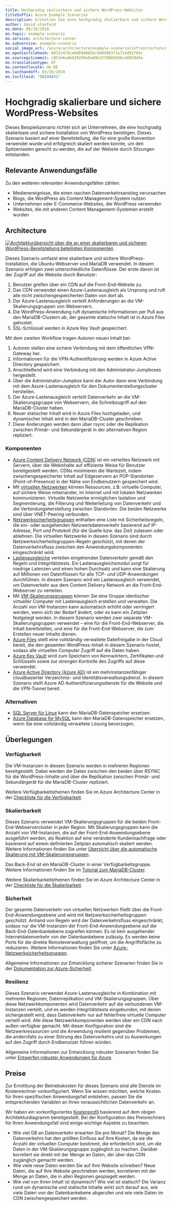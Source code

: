 ```yaml
---
title: Hochgradig skalierbare und sichere WordPress-Websites
titleSuffix: Azure Example Scenarios
description: Erstellen Sie eine hochgradig skalierbare und sichere WordPress-Website für Medienereignisse.
author: david-stanford
ms.date: 09/18/2018
ms.topic: example-scenario
ms.service: architecture-center
ms.subservice: example-scenario
social_image_url: /azure/architecture/example-scenario/infrastructure/media/secure-scalable-wordpress.png
ms.openlocfilehash: 6032247dce0d090885bc560d963f1e714d91f69c
ms.sourcegitcommit: c053e6edb429299a0ad9b327888d596c48859d4a
ms.translationtype: HT
ms.contentlocale: de-DE
ms.lasthandoff: 03/20/2019
ms.locfileid: "58244631"
---
```

# <a name="highly-scalable-and-secure-wordpress-website"></a>Hochgradig skalierbare und sichere WordPress-Websites

Dieses Beispielszenario richtet sich an Unternehmen, die eine hochgradig skalierbare und sichere Installation von WordPress benötigen. Dieses Szenario basiert auf einer Bereitstellung, die für eine große Konvention verwendet wurde und erfolgreich skaliert werden konnte, um den Spitzenlasten gerecht zu werden, die auf der Website durch Sitzungen entstanden.

## <a name="relevant-use-cases"></a>Relevante Anwendungsfälle

Zu den weiteren relevanten Anwendungsfällen zählen:

- Medienereignisse, die einen raschen Datenverkehrsanstieg verursachen
- Blogs, die WordPress als Content Management-System nutzen
- Unternehmen oder E-Commerce-Websites, die WordPress verwenden
- Websites, die mit anderen Content Management-Systemen erstellt wurden

## <a name="architecture"></a>Architecture

[![Architekturübersicht über die an einer skalierbaren und sicheren WordPress-Bereitstellung beteiligten Komponenten](media/secure-scalable-wordpress.png)](media/secure-scalable-wordpress.png#lightbox)

Dieses Szenario umfasst eine skalierbare und sichere WordPress-Installation, die Ubuntu-Webserver und MariaDB verwendet. In diesem Szenario erfolgen zwei unterschiedliche Datenflüsse. Der erste davon ist der Zugriff auf die Website durch Benutzer:

1. Benutzer greifen über ein CDN auf die Front-End-Website zu.
2. Das CDN verwendet einen Azure-Lastenausgleich als Ursprung und ruft alle nicht zwischengespeicherten Daten von dort ab.
3. Der Azure-Lastenausgleich verteilt Anforderungen an die VM-Skalierungsgruppen von Webservern.
4. Die WordPress-Anwendung ruft dynamische Informationen per Pull aus den MariaDB-Clustern ab, der gesamte statische Inhalt ist in Azure Files gehostet.
5. SSL-Schlüssel werden in Azure Key Vault gespeichert.

Mit dem zweiten Workflow tragen Autoren neuen Inhalt bei:

1. Autoren stellen eine sichere Verbindung mit dem öffentlichen VPN-Gateway her.
2. Informationen für die VPN-Authentifizierung werden in Azure Active Directory gespeichert.
3. Anschließend wird eine Verbindung mit den Administrator-Jumpboxes hergestellt.
4. Über die Administrator-Jumpbox kann der Autor dann eine Verbindung mit dem Azure-Lastenausgleich für den Dokumenterstellungscluster herstellen.
5. Der Azure-Lastenausgleich verteilt Datenverkehr an die VM-Skalierungsgruppe von Webservern, die Schreibzugriff auf den MariaDB-Cluster haben.
6. Neuer statischer Inhalt wird in Azure Files hochgeladen, und dynamischer Inhalt wird in den MariaDB-Cluster geschrieben.
7. Diese Änderungen werden dann über rsync oder die Replikation zwischen Primär- und Sekundärgerät in der alternativen Region repliziert.

### <a name="components"></a>Komponenten

- [Azure Content Delivery Network (CDN)](/azure/cdn/cdn-overview) ist ein verteiltes Netzwerk mit Servern, über die Webinhalte auf effiziente Weise für Benutzer bereitgestellt werden. CDNs minimieren die Wartezeit, indem zwischengespeicherter Inhalt auf Edgeservern an POP-Standorten (Point-of-Presence) in der Nähe von Endbenutzern gespeichert wird.
- Mit [virtuellen Netzwerken](/azure/virtual-network/virtual-networks-overview) können Ressourcen, z.B. virtuelle Computer, auf sichere Weise miteinander, im Internet und mit lokalen Netzwerken kommunizieren. Virtuelle Netzwerke ermöglichen Isolation und Segmentierung, die Filterung und Weiterleitung von Datenverkehr und die Verbindungsherstellung zwischen Standorten. Die beiden Netzwerke sind über VNET-Peering verbunden.
- [Netzwerksicherheitsgruppen](/azure/virtual-network/security-overview) enthalten eine Liste mit Sicherheitsregeln, die ein- oder ausgehenden Netzwerkdatenverkehr basierend auf IP-Adresse, Port und Protokoll (für die Quelle bzw. das Ziel) zulassen oder ablehnen. Die virtuellen Netzwerke in diesem Szenario sind durch Netzwerksicherheitsgruppen-Regeln geschützt, mit denen der Datenverkehrsfluss zwischen den Anwendungskomponenten eingeschränkt wird.
- [Lastenausgleiche](/azure/load-balancer/load-balancer-overview) verteilen eingehenden Datenverkehr gemäß den Regeln und Integritätstests. Ein Lastenausgleichsmodul sorgt für niedrige Latenzen und einen hohen Durchsatz und kann eine Skalierung auf Millionen von Datenflüssen für alle TCP- und UDP-Anwendungen durchführen. In diesem Szenario wird ein Lastenausgleich verwendet, um Datenverkehr aus dem Content Delivery Network an die Front-End-Webserver zu verteilen.
- Mit [VM-Skalierungsgruppen][docs-vmss] können Sie eine Gruppe identischer virtueller Computer mit Lastenausgleich erstellen und verwalten. Die Anzahl von VM-Instanzen kann automatisch erhöht oder verringert werden, wenn sich der Bedarf ändert, oder es kann ein Zeitplan festgelegt werden. In diesem Szenario werden zwei separate VM-Skalierungsgruppen verwendet – eine für die Front-End-Webserver, die Inhalt bereitstellen, und eine für die Front-End-Webserver, die zum Erstellen neuer Inhalte dienen.
- [Azure Files](/azure/storage/files/storage-files-introduction) stellt eine vollständig verwaltete Dateifreigabe in der Cloud bereit, die den gesamten WordPress-Inhalt in diesem Szenario hostet, sodass alle virtuellen Computer Zugriff auf die Daten haben.
- [Azure Key Vault](/azure/key-vault/key-vault-overview) wird zum Speichern von Kennwörtern, Zertifikaten und Schlüsseln sowie zur strengen Kontrolle des Zugriffs auf diese verwendet.
- [Azure Active Directory (Azure AD)](/azure/active-directory/fundamentals/active-directory-whatis) ist ein mehrinstanzenfähiger cloudbasierter Verzeichnis- und Identitätsverwaltungsdienst. In diesem Szenario stellt Azure AD Authentifizierungsdienste für die Website und die VPN-Tunnel bereit.

### <a name="alternatives"></a>Alternativen

- [SQL Server für Linux](/azure/virtual-machines/linux/sql/sql-server-linux-virtual-machines-overview) kann den MariaDB-Datenspeicher ersetzen.
- [Azure Database for MySQL](/azure/mysql/overview) kann den MariaDB-Datenspeicher ersetzen, wenn Sie eine vollständig verwaltete Lösung bevorzugen.

## <a name="considerations"></a>Überlegungen

### <a name="availability"></a>Verfügbarkeit

Die VM-Instanzen in diesem Szenario werden in mehreren Regionen bereitgestellt. Dabei werden die Daten zwischen den beiden über RSYNC für die WordPress-Inhalte und über die Replikation zwischen Primär- und Sekundärgerät für die MariaDB-Cluster repliziert.

Weitere Verfügbarkeitsthemen finden Sie im Azure Architecture Center in der [Checkliste für die Verfügbarkeit][availability].

### <a name="scalability"></a>Skalierbarkeit

Dieses Szenario verwendet VM-Skalierungsgruppen für die beiden Front-End-Webservercluster in jeder Region. Mit Skalierungsgruppen kann die Anzahl von VM-Instanzen, die auf der Front-End-Anwendungsebene ausgeführt werden, als Reaktion auf eine veränderte Kundennachfrage oder basierend auf einem definierten Zeitplan automatisch skaliert werden. Weitere Informationen finden Sie unter [Übersicht über die automatische Skalierung mit VM-Skalierungsgruppen][docs-vmss-autoscale].

Das Back-End ist ein MariaDB-Cluster in einer Verfügbarkeitsgruppe. Weitere Informationen finden Sie im [Tutorial zum MariaDB-Cluster][mariadb-tutorial].

Weitere Skalierbarkeitsthemen finden Sie im Azure Architecture Center in der [Checkliste für die Skalierbarkeit][scalability].

### <a name="security"></a>Sicherheit

Der gesamte Datenverkehr von virtuellen Netzwerken fließt über die Front-End-Anwendungsebene und wird mit Netzwerksicherheitsgruppen geschützt. Anhand von Regeln wird der Datenverkehrsfluss eingeschränkt, sodass nur die VM-Instanzen der Front-End-Anwendungsebene auf die Back-End-Datenbankebene zugreifen können. Es ist kein ausgehender Internetdatenverkehr von der Datenbankebene zulässig. Es werden keine Ports für die direkte Remoteverwaltung geöffnet, um die Angriffsfläche zu reduzieren. Weitere Informationen finden Sie unter [Azure-Netzwerksicherheitsgruppen][docs-nsg].

Allgemeine Informationen zur Entwicklung sicherer Szenarien finden Sie in der [Dokumentation zur Azure-Sicherheit][security].

### <a name="resiliency"></a>Resilienz

Dieses Szenario verwendet Azure-Lastenausgleiche in Kombination mit mehreren Regionen, Datenreplikation und VM-Skalierungsgruppen. Über diese Netzwerkkomponenten wird Datenverkehr auf die verbundenen VM-Instanzen verteilt, und es werden Integritätstests eingebunden, mit denen sichergestellt wird, dass Datenverkehr nur auf fehlerfreie virtuelle Computer verteilt wird. Alle diese Netzwerkkomponenten werden über ein CDN nach außen verfügbar gemacht. Mit dieser Konfiguration sind die Netzwerkressourcen und die Anwendung resilient gegenüber Problemen, die andernfalls zu einer Störung des Datenverkehrs und zu Auswirkungen auf den Zugriff durch Endbenutzer führen würden.

Allgemeine Informationen zur Entwicklung robuster Szenarien finden Sie unter [Entwerfen robuster Anwendungen für Azure][resiliency].

## <a name="pricing"></a>Preise

Zur Ermittlung der Betriebskosten für dieses Szenario sind alle Dienste im Kostenrechner vorkonfiguriert. Wenn Sie wissen möchten, welche Kosten für Ihren spezifischen Anwendungsfall entstehen, passen Sie die entsprechenden Variablen an Ihren voraussichtlichen Datenverkehr an.

Wir haben ein vorkonfiguriertes [Kostenprofil][pricing] basierend auf dem obigen Architekturdiagramm bereitgestellt. Bei der Konfiguration des Preisrechners für Ihren Anwendungsfall sind einige wichtige Aspekte zu beachten:

- Wie viel GB an Datenverkehr erwarten Sie pro Monat? Die Menge des Datenverkehrs hat den größten Einfluss auf Ihre Kosten, da sie die Anzahl der virtuellen Computer bestimmt, die erforderlich sind, um die Daten in der VM-Skalierungsgruppe zugänglich zu machen. Darüber korreliert sie direkt mit der Menge an Daten, der über das CDN zugänglich gemacht werden.
- Wie viele neue Daten werden Sie auf Ihre Website schreiben? Neue Daten, die auf Ihre Website geschrieben werden, korrelieren mit der Menge an Daten, die in allen Regionen gespiegelt werden.
- Wie viel von Ihren Inhalt ist dynamisch? Wie viel ist statisch? Die Varianz rund um dynamische und statische Inhalte wirkt sich darauf aus, wie viele Daten von der Datenbankebene abgerufen und wie viele Daten im CDN zwischengespeichert werden.

<!-- links -->
[architecture]: ./media/architecture-secure-scalable-wordpress.png
[mariadb-tutorial]: /azure/virtual-machines/linux/classic/mariadb-mysql-cluster
[docs-vmss]: /azure/virtual-machine-scale-sets/overview
[docs-vmss-autoscale]: /azure/virtual-machine-scale-sets/virtual-machine-scale-sets-autoscale-overview
[docs-nsg]: /azure/virtual-network/security-overview
[security]: /azure/security/
[availability]: ../../checklist/availability.md
[resiliency]: /azure/architecture/resiliency/
[scalability]: /azure/architecture/checklist/scalability
[pricing]: https://azure.com/e/a8c4809dab444c1ca4870c489fbb196b
